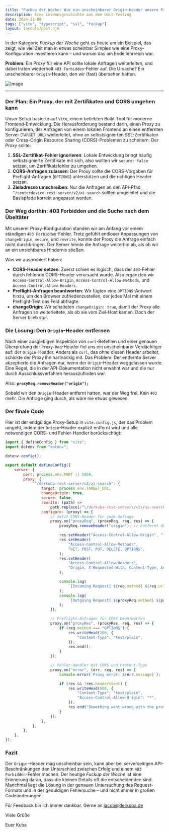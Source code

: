 ```yaml
---
title: "Fuckup der Woche: Wie ein unscheinbarer Origin-Header unsere Proxy-Konfiguration sabotierte"
description: Eine Leidensgeschichte aus dem Unit-Testing
date: 2024-11-08
tags: ["vite", "typescript", "ssl", "fuckup"]
layout: layouts/post.njk
---
```


In der Kategorie _Fuckup der Woche_ geht es heute um ein Beispiel, das zeigt, wie viel Zeit man in etwas scheinbar Simples wie eine Proxy-Konfiguration investieren kann – und warum das am Ende lehrreich war.<!-- endOfPreview -->

**Problem:** Ein Proxy für eine API sollte lokale Anfragen weiterleiten, und dabei traten wiederholt `403 Forbidden`-Fehler auf. Die Ursache? Ein unscheinbarer `Origin`-Header, den wir (fast) übersehen hätten.

![Image](/img/1124/081124-fuckup.png "request error")

---

### Der Plan: Ein Proxy, der mit Zertifikaten und CORS umgehen kann

Unser Setup basierte auf `Vite`, einem beliebten Build-Tool für moderne Frontend-Entwicklung. Die Herausforderung bestand darin, einen Proxy zu konfigurieren, der Anfragen von einem lokalen Frontend an einen entfernten Server (`TARGET_URL`) weiterleitet, ohne an selbstsignierten SSL-Zertifikaten oder Cross-Origin Resource Sharing (CORS)-Problemen zu scheitern. Der Proxy sollte:

1. **SSL-Zertifikat-Fehler ignorieren**: Lokale Entwicklung bringt häufig selbstsignierte Zertifikate mit sich, also wollten wir `secure: false` setzen, um Zertifikatsfehler zu umgehen.
2. **CORS-Anfragen zulassen**: Der Proxy sollte die CORS-Vorgaben für Preflight-Anfragen (`OPTIONS`) unterstützen und die richtigen Header setzen.
3. **Zieladresse umschreiben**: Nur die Anfragen an den API-Pfad `^/centerdevice-rest-server/v2/ai-search` sollten umgeleitet und die Basispfade korrekt angepasst werden.

### Der Weg dorthin: 403 Forbidden und die Suche nach dem Übeltäter

Mit unserer Proxy-Konfiguration standen wir am Anfang vor einem ständigen `403 Forbidden`-Fehler. Trotz gefühlt endloser Anpassungen von `changeOrigin`, `secure`, und `rewrite`, konnte der Proxy die Anfrage einfach nicht durchbringen. Der Server lehnte die Anfrage weiterhin ab, als ob wir an ein unsichtbares Hindernis stießen.

Was wir ausprobiert haben:

-   **CORS-Header setzen**: Zuerst schien es logisch, dass der `403`-Fehler durch fehlende CORS-Header verursacht wurde. Also ergänzten wir `Access-Control-Allow-Origin`, `Access-Control-Allow-Methods`, und `Access-Control-Allow-Headers`.
-   **Preflight-Anfragen beantworten**: Wir fügten eine `OPTIONS`-Antwort hinzu, um den Browser zufriedenzustellen, der jedes Mal mit einem Preflight-Test das Feld abfragte.
-   **changeOrigin**: Wir schalteten `changeOrigin: true`, damit der Proxy alle Anfragen so weiterleitete, als ob sie vom Ziel-Host kämen. Doch der Server blieb stur.

### Die Lösung: Den `Origin`-Header entfernen

Nach einer ausgiebigen Inspektion von `curl`-Befehlen und einer genauen Überprüfung der `Proxy-Req`-Header fiel uns ein unscheinbarer Verdächtiger auf: der `Origin`-Header. Anders als `curl`, das ohne diesen Header arbeitet, schickte der Proxy ihn hartnäckig mit. Das Problem: Der entfernte Server akzeptierte die Anfragen nur, wenn der `Origin`-Header weggelassen wurde. Eine Regel, die in der API-Dokumentation nicht erwähnt war und die nur durch Ausschlussverfahren herauszufinden war.

Also: **`proxyReq.removeHeader("origin");`**

Sobald wir den `Origin`-Header entfernt hatten, war der Weg frei. Kein `403` mehr. Die Anfrage ging durch, als wäre nie etwas gewesen.

### Der finale Code

Hier ist der endgültige Proxy-Setup in `vite.config.js`, der das Problem umgeht, indem der `Origin`-Header explizit entfernt wird und alle notwendigen CORS- und Fehler-Handler berücksichtigt:

```javascript
import { defineConfig } from "vite";
import dotenv from "dotenv";

dotenv.config();

export default defineConfig({
    server: {
        port: process.env.PORT || 5000,
        proxy: {
            "^/derkuba-rest-server/v2/ai-search": {
                target: process.env.TARGET_URL,
                changeOrigin: true,
                secure: false,
                rewrite: (path) =>
                    path.replace(/^\/derkuba-rest-server\/v2\/ai-search/, ""),
                configure: (proxy) => {
                    // Setzt CORS-Header für jede Anfrage
                    proxy.on("proxyReq", (proxyReq, req, res) => {
                        proxyReq.removeHeader("origin"); // Entfernt den Origin-Header

                        res.setHeader("Access-Control-Allow-Origin", "*");
                        res.setHeader(
                            "Access-Control-Allow-Methods",
                            "GET, POST, PUT, DELETE, OPTIONS",
                        );
                        res.setHeader(
                            "Access-Control-Allow-Headers",
                            "Origin, X-Requested-With, Content-Type, Accept, Authorization",
                        );

                        console.log(
                            `[Incoming Request] ${req.method} ${req.url}`,
                        );
                        console.log(
                            `[Outgoing Request] ${proxyReq.method} ${proxyReq.getHeader("host")}${proxyReq.path}`,
                        );
                    });

                    // Preflight-Anfragen für CORS beantworten
                    proxy.on("proxyRes", (proxyRes, req, res) => {
                        if (req.method === "OPTIONS") {
                            res.writeHead(200, {
                                "Content-Type": "text/plain",
                            });
                            res.end();
                        }
                    });

                    // Fehler-Handler mit CORS und Content-Type
                    proxy.on("error", (err, req, res) => {
                        console.error(`Proxy error: ${err.message}`);

                        if (res && !res.headersSent) {
                            res.writeHead(500, {
                                "Content-Type": "text/plain",
                                "Access-Control-Allow-Origin": "*",
                            });
                            res.end("Something went wrong with the proxy.");
                        }
                    });
                },
            },
        },
    },
});
```

### Fazit

Der `Origin`-Header mag unscheinbar sein, kann aber bei serverseitigen API-Beschränkungen den Unterschied zwischen Erfolg und einem `403 Forbidden`-Fehler machen. Der heutige _Fuckup der Woche_ ist eine Erinnerung daran, dass die kleinen Details oft die entscheidenden sind. Manchmal liegt die Lösung in der genauen Untersuchung des Request-Formats und in der geduldigen Fehlersuche – und nicht immer in großen Codeänderungen.

Für Feedback bin ich immer dankbar.
Gerne an jacob@derkuba.de

Viele Grüße

Euer Kuba
